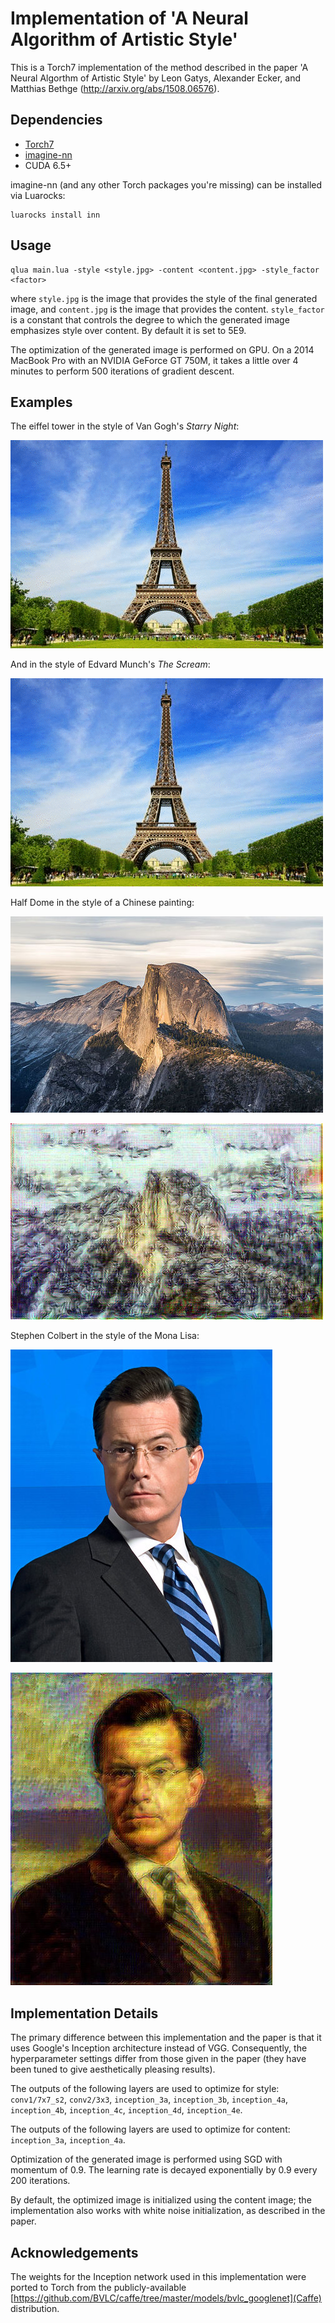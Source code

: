 # Implementation of 'A Neural Algorithm of Artistic Style'

This is a Torch7 implementation of the method described in the paper 
'A Neural Algorthm of Artistic Style' by Leon Gatys, Alexander Ecker, and Matthias Bethge (http://arxiv.org/abs/1508.06576).

## Dependencies

- [Torch7](https://github.com/torch/torch7)
- [imagine-nn](https://github.com/szagoruyko/imagine-nn)
- CUDA 6.5+

imagine-nn (and any other Torch packages you're missing) can be installed via Luarocks:

```
luarocks install inn
```

## Usage

```
qlua main.lua -style <style.jpg> -content <content.jpg> -style_factor <factor>
```

where `style.jpg` is the image that provides the style of the final generated image, and `content.jpg` is the image that provides the content. `style_factor` is a constant that controls the degree to which the generated image emphasizes style over content. By default it is set to 5E9.

The optimization of the generated image is performed on GPU. On a 2014 MacBook Pro with an NVIDIA GeForce GT 750M, it takes a little over 4 minutes to perform 500 iterations of gradient descent.

## Examples

The eiffel tower in the style of Van Gogh's *Starry Night*:

![](examples/starry_eiffel_short.gif)

And in the style of Edvard Munch's *The Scream*:

![](examples/eiffel_scream_short.gif)

Half Dome in the style of a Chinese painting:

![](examples/halfdome.jpg)

![](examples/chinese_halfdome.jpg)

Stephen Colbert in the style of the Mona Lisa:

![](examples/colbert.jpg)

![](examples/monalisa-colbert.jpg)

## Implementation Details

The primary difference between this implementation and the paper is that it uses Google's Inception architecture instead of VGG. Consequently, the hyperparameter settings differ from those given in the paper (they have been tuned to give aesthetically pleasing results).

The outputs of the following layers are used to optimize for style: `conv1/7x7_s2`, `conv2/3x3`, `inception_3a`, `inception_3b`, `inception_4a`, `inception_4b`, `inception_4c`, `inception_4d`, `inception_4e`.

The outputs of the following layers are used to optimize for content: `inception_3a`, `inception_4a`.

Optimization of the generated image is performed using SGD with momentum of 0.9. The learning rate is decayed exponentially by 0.9 every 200 iterations.

By default, the optimized image is initialized using the content image; the implementation also works with white noise initialization, as described in the paper.

## Acknowledgements

The weights for the Inception network used in this implementation were ported to Torch from the publicly-available [https://github.com/BVLC/caffe/tree/master/models/bvlc_googlenet](Caffe) distribution.

